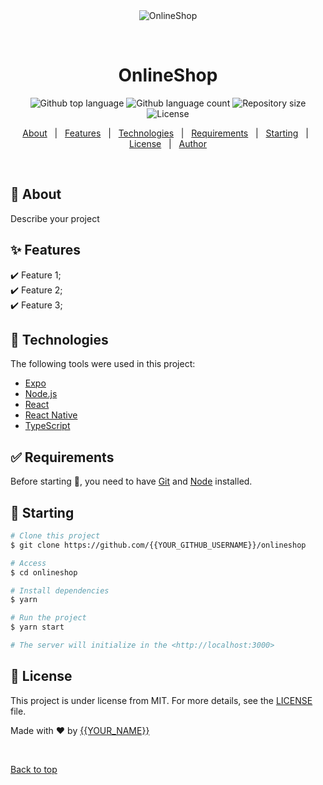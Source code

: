 <div align="center" id="top"> 
  <img src="./.github/app.gif" alt="OnlineShop" />

  &#xa0;

  <!-- <a href="https://onlineshop.netlify.app">Demo</a> -->
</div>

<h1 align="center">OnlineShop</h1>

<p align="center">
  <img alt="Github top language" src="https://img.shields.io/github/languages/top/{{YOUR_GITHUB_USERNAME}}/onlineshop?color=56BEB8">

  <img alt="Github language count" src="https://img.shields.io/github/languages/count/{{YOUR_GITHUB_USERNAME}}/onlineshop?color=56BEB8">

  <img alt="Repository size" src="https://img.shields.io/github/repo-size/{{YOUR_GITHUB_USERNAME}}/onlineshop?color=56BEB8">

  <img alt="License" src="https://img.shields.io/github/license/{{YOUR_GITHUB_USERNAME}}/onlineshop?color=56BEB8">

  <!-- <img alt="Github issues" src="https://img.shields.io/github/issues/{{YOUR_GITHUB_USERNAME}}/onlineshop?color=56BEB8" /> -->

  <!-- <img alt="Github forks" src="https://img.shields.io/github/forks/{{YOUR_GITHUB_USERNAME}}/onlineshop?color=56BEB8" /> -->

  <!-- <img alt="Github stars" src="https://img.shields.io/github/stars/{{YOUR_GITHUB_USERNAME}}/onlineshop?color=56BEB8" /> -->
</p>

<!-- Status -->

<!-- <h4 align="center"> 
	🚧  OnlineShop 🚀 Under construction...  🚧
</h4> 

<hr> -->

<p align="center">
  <a href="#dart-about">About</a> &#xa0; | &#xa0; 
  <a href="#sparkles-features">Features</a> &#xa0; | &#xa0;
  <a href="#rocket-technologies">Technologies</a> &#xa0; | &#xa0;
  <a href="#white_check_mark-requirements">Requirements</a> &#xa0; | &#xa0;
  <a href="#checkered_flag-starting">Starting</a> &#xa0; | &#xa0;
  <a href="#memo-license">License</a> &#xa0; | &#xa0;
  <a href="https://github.com/{{YOUR_GITHUB_USERNAME}}" target="_blank">Author</a>
</p>

<br>

## :dart: About ##

Describe your project

## :sparkles: Features ##

:heavy_check_mark: Feature 1;\
:heavy_check_mark: Feature 2;\
:heavy_check_mark: Feature 3;

## :rocket: Technologies ##

The following tools were used in this project:

- [Expo](https://expo.io/)
- [Node.js](https://nodejs.org/en/)
- [React](https://pt-br.reactjs.org/)
- [React Native](https://reactnative.dev/)
- [TypeScript](https://www.typescriptlang.org/)

## :white_check_mark: Requirements ##

Before starting :checkered_flag:, you need to have [Git](https://git-scm.com) and [Node](https://nodejs.org/en/) installed.

## :checkered_flag: Starting ##

```bash
# Clone this project
$ git clone https://github.com/{{YOUR_GITHUB_USERNAME}}/onlineshop

# Access
$ cd onlineshop

# Install dependencies
$ yarn

# Run the project
$ yarn start

# The server will initialize in the <http://localhost:3000>
```

## :memo: License ##

This project is under license from MIT. For more details, see the [LICENSE](LICENSE.md) file.


Made with :heart: by <a href="https://github.com/{{YOUR_GITHUB_USERNAME}}" target="_blank">{{YOUR_NAME}}</a>

&#xa0;

<a href="#top">Back to top</a>
